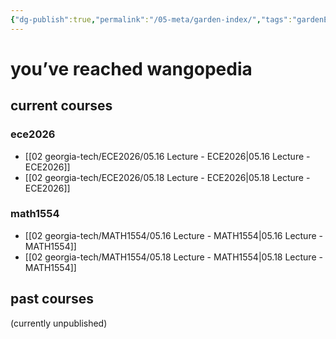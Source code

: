 ```yaml
---
{"dg-publish":true,"permalink":"/05-meta/garden-index/","tags":"gardenEntry","dgHomeLink":true,"dgPassFrontmatter":false}
---
```



# you’ve reached wangopedia

## current courses

### ece2026
- [[02 georgia-tech/ECE2026/05.16 Lecture - ECE2026|05.16 Lecture - ECE2026]]
- [[02 georgia-tech/ECE2026/05.18 Lecture - ECE2026|05.18 Lecture - ECE2026]]

### math1554
- [[02 georgia-tech/MATH1554/05.16 Lecture - MATH1554|05.16 Lecture - MATH1554]]
- [[02 georgia-tech/MATH1554/05.18 Lecture - MATH1554|05.18 Lecture - MATH1554]]

## past courses
(currently unpublished)